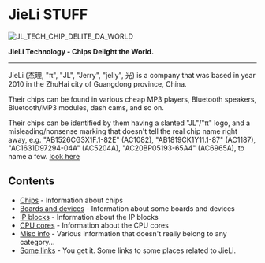 # JieLi STUFF

![JL_TECH_CHIP_DELITE_DA_WORLD](https://doc.zh-jieli.com/static/image/logo.png)

**JieLi Technology - Chips Delight the World.**

--------------------------------------------------------------------------------

JieLi (杰理, "π", "JL", "Jerry", "jelly", 光) is a company that was based in year 2010 in the ZhuHai city of Guangdong province, China.

Their chips can be found in various cheap MP3 players, Bluetooth speakers, Bluetooth/MP3 modules, dash cams, and so on.

Their chips can be identified by them having a slanted "JL"/"π" logo,
and a misleading/nonsense marking that doesn't tell the real chip name right away,
e.g. "AB1526CG3X1F.1-82E" (AC1082), "AB1819CK1Y11.1-87" (AC1187), "AC1631D97294-04A" (AC5204A), "AC20BP05193-65A4" (AC6965A), to name a few.
[look here](chips/chip-marks.md)

## Contents

- [Chips](chips/index.md) - Information about chips
- [Boards and devices](boards/index.md) - Information about some boards and devices
- [IP blocks](ip/index.md) - Information about the IP blocks
- [CPU cores](cpu/index.md) - Information about the CPU cores
- [Misc info](misc/index.md) - Various information that doesn't really belong to any category...
- [Some links](specilinks.md) - You get it. Some links to some places related to JieLi.
